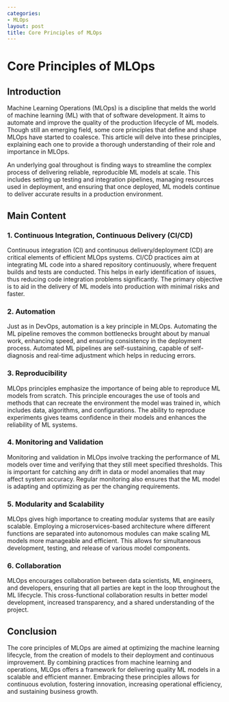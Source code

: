 ```yaml
---
categories:
- MLOps
layout: post
title: Core Principles of MLOps
---
```


# Core Principles of MLOps

## Introduction
Machine Learning Operations (MLOps) is a discipline that melds the world of machine learning (ML) with that of software development. It aims to automate and improve the quality of the production lifecycle of ML models. Though still an emerging field, some core principles that define and shape MLOps have started to coalesce. This article will delve into these principles, explaining each one to provide a thorough understanding of their role and importance in MLOps.

An underlying goal throughout is finding ways to streamline the complex process of delivering reliable, reproducible ML models at scale. This includes setting up testing and integration pipelines, managing resources used in deployment, and ensuring that once deployed, ML models continue to deliver accurate results in a production environment.

## Main Content

### 1. Continuous Integration, Continuous Delivery (CI/CD)
Continuous integration (CI) and continuous delivery/deployment (CD) are critical elements of efficient MLOps systems. CI/CD practices aim at integrating ML code into a shared repository continuously, where frequent builds and tests are conducted. This helps in early identification of issues, thus reducing code integration problems significantly. The primary objective is to aid in the delivery of ML models into production with minimal risks and faster.

### 2. Automation
Just as in DevOps, automation is a key principle in MLOps. Automating the ML pipeline removes the common bottlenecks brought about by manual work, enhancing speed, and ensuring consistency in the deployment process. Automated ML pipelines are self-sustaining, capable of self-diagnosis and real-time adjustment which helps in reducing errors.

### 3. Reproducibility
MLOps principles emphasize the importance of being able to reproduce ML models from scratch. This principle encourages the use of tools and methods that can recreate the environment the model was trained in, which includes data, algorithms, and configurations. The ability to reproduce experiments gives teams confidence in their models and enhances the reliability of ML systems.

### 4. Monitoring and Validation
Monitoring and validation in MLOps involve tracking the performance of ML models over time and verifying that they still meet specified thresholds. This is important for catching any drift in data or model anomalies that may affect system accuracy. Regular monitoring also ensures that the ML model is adapting and optimizing as per the changing requirements.

### 5. Modularity and Scalability
MLOps gives high importance to creating modular systems that are easily scalable. Employing a microservices-based architecture where different functions are separated into autonomous modules can make scaling ML models more manageable and efficient. This allows for simultaneous development, testing, and release of various model components.

### 6. Collaboration
MLOps encourages collaboration between data scientists, ML engineers, and developers, ensuring that all parties are kept in the loop throughout the ML lifecycle. This cross-functional collaboration results in better model development, increased transparency, and a shared understanding of the project.

## Conclusion
The core principles of MLOps are aimed at optimizing the machine learning lifecycle, from the creation of models to their deployment and continuous improvement. By combining practices from machine learning and operations, MLOps offers a framework for delivering quality ML models in a scalable and efficient manner. Embracing these principles allows for continuous evolution, fostering innovation, increasing operational efficiency, and sustaining business growth.